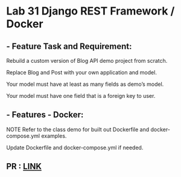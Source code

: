 # Lab 31 Django REST Framework / Docker 


## - Feature Task and Requirement:

Rebuild a custom version of Blog API demo project from scratch.

Replace Blog and Post with your own application and model.

Your model must have at least as many fields as demo’s model.

Your model must have one field that is a foreign key to user.



## - Features - Docker:

NOTE Refer to the class demo for built out Dockerfile and docker-compose.yml examples.

Update Dockerfile and docker-compose.yml if needed.


## PR : [LINK](https://github.com/hind-hb/drf-api/pull/1/commits/8047ef80bd61ba6c618e6f3db5d2b1e7404af465)
